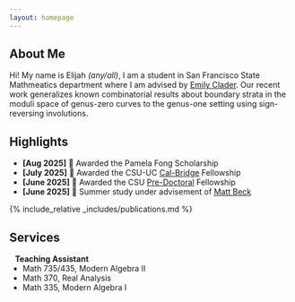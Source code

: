 ```yaml
---
layout: homepage
---
```


## About Me

Hi! My name is Elijah *(any/all)*, I am a student in San Francisco State Mathmeatics department where I am advised by [Emily Clader](https://sites.google.com/site/emilyclader/home). Our recent work generalizes known combinatorial results about boundary strata in the moduli space of genus-zero curves to the genus-one setting using sign-reversing involutions.

<!--- ## Research Interests !-->
## Highlights

- **[Aug 2025]** 🎉 Awarded the Pamela Fong Scholarship 
- **[July 2025]** 🎉 Awarded the CSU-UC [Cal-Bridge](https://calbridge.org/undergraduate-program/) Fellowship
- **[June 2025]** 🎉 Awarded the CSU [Pre-Doctoral](https://fellowships.sfsu.edu/california-pre-doctoral-program) Fellowship
- **[June 2025]** 📓 Summer study under advisement of [Matt Beck](https://matthbeck.github.io/420.html)

{% include_relative _includes/publications.md %}
## Services
<h4 style="margin:0 10px 0;">Teaching Assistant</h4>
<ul style="margin:0 0 5px;">
  <li>Math 735/435, Modern Algebra II</li>
  <li>Math 370, Real Analysis</li>
  <li>Math 335, Modern Algebra I</li>
</ul>
